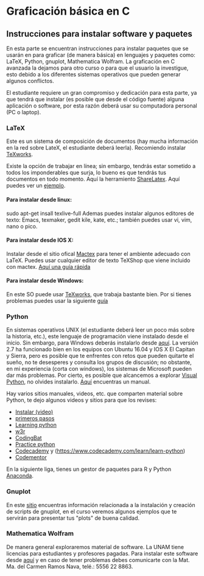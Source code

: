 # Graficación básica en C
## Instrucciones para instalar software y paquetes

En esta parte se encuentran instrucciones para instalar paquetes que se usarán 
en para graficar (de manera básica) en lenguajes y paquetes como: LaTeX, Python, gnuplot, Mathematica Wolfram.
La graficación en C avanzada la dejamos para otro curso o para que el usuario la investigue, 
esto debido a los diferentes sistemas operativos que pueden generar algunos conflictos.

El estudiante requiere un gran compromiso y dedicación para esta parte, ya que tendrá que instalar (es posible que 
desde el código fuente) alguna aplicación o software, por esta razón deberá usar su computadora personal (PC o laptop).

### LaTeX

Este es un sistema de composición de documentos (hay mucha información en la red sobre LateX, el estudiante deberá leerla). Recomiendo instalar [TeXworks](https://www.tug.org/texworks/).

Existe la opción de trabajar en línea; sin embargo, tendrás estar sometido a todos los imponderables que 
surja, lo bueno es que tendrás tus documentos en todo momento. Aquí la herramiento [ShareLatex](https://es.sharelatex.com/).
Aquí puedes ver un [ejemplo](https://es.sharelatex.com/3344188239jftcmbgbqvqr).


#### Para instalar desde linux: 
sudo apt-get insall texlive-full
Ademas puedes instalar algunos editores de texto: Emacs, texmaker, gedit kile, kate, etc.; 
también puedes usar vi, vim, nano o pico.

#### Para instalar desde IOS X:

Instalar desde el sitio ofical [Mactex](http://tug.org/mactex/) para tener el ambiente adecuado con 
LaTeX. Puedes usar cualquier editor de texto TeXShop que viene incluido con mactex. 
[Aquí una guía rápida](http://nokyotsu.com/latex/osx.html)

#### Para instalar desde Windows:

En este SO puede usar [TeXworks](https://www.tug.org/texworks/), que trabaja bastante bien. Por si tienes problemas 
puedes usar la siguiente [guía](https://mecatronicauaslp.wordpress.com/2013/07/25/latex-instalacion-miktex-texmaker-windows/)



### Python
En sistemas operativos UNIX (el estudiante deberá leer un poco más sobre la historia, etc.), este lenguaje de programación 
viene instalado desde el inicio. Sin embargo, para Windows deberás instalarlo desde [aquí](https://www.python.org/downloads/windows/). La versión 2.7 ha funcionado bien en los equipos con Ubuntu 16.04 y IOS X El Capitan y Sierra, pero es posible 
que te enfrentes con retos que pueden quitarte el sueño, no te desesperes y consulta los grupos de discusión; no obstante, 
en mi experiencia (corta con windows), los sistemas de Microsoft pueden dar más problemas. Por cierto, es posible que alcancemos 
a explorar [Visual Python](http://vpython.org/), no olvides instalarlo. [Aquí](http://www.vpython.org/contents/docs/VPython_Intro.pdf) encuentras un manual.

Hay varios sitios manuales, videos, etc. que comparten material sobre Python, te dejo algunos videos y sitios para que los 
revises: 
* [Instalar (video)](https://www.youtube.com/watch?v=joWyUoe06tA)
* [primeros pasos](https://www.python.org/)
* [Learning python](https://www.learnpython.org)
* [w3r](https://www.w3resource.com/python-exercises/)
* [CodingBat](http://codingbat.com/python)
* [Practice python](http://www.practicepython.org/)
* [Codecademy](https://www.codecademy.com/es/learn/learn-python) y (https://www.codecademy.com/learn/learn-python)
* [Codementor](https://www.codementor.io/collections/learn-python-bwbc63ulz)

En la siguiente liga, tienes un gestor de paquetes para R y Python [Anaconda](https://www.anaconda.com/download/#linux).



### Gnuplot

En este [sitio](http://www.gnuplot.info/) encuentras información relacionada a la instalación y creación de scripts de gnuplot, 
en el curso veremos algunos ejemplos que te servirán para presentar tus "plots" de buena calidad.

### Mathematica Wolfram

De manera general exploraremos material de software. La UNAM tiene licencias para estudiantes y profesores pagadas.
Para instalar este software desde [aquí](http://www.software.unam.mx/?product_cat=cientifico) y en caso de tener 
problemas debes comunicarte con la Mat. Ma. del Carmen Ramos Nava, telé.: 5556 22 8863.
